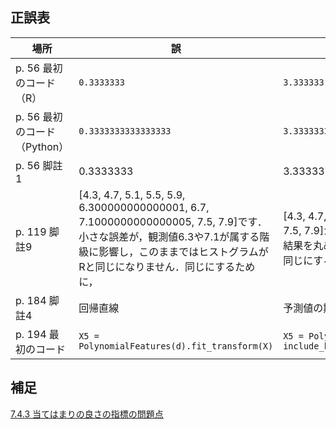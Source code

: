 ## 正誤表

場所|誤|正
--|--|--
p. 56 最初のコード（R）|`0.3333333`|`3.333333`
p. 56 最初のコード（Python）|`0.3333333333333333`|`3.3333333333333335`
p. 56 脚註1|0.3333333|3.333333
p. 119 脚註9|[4.3, 4.7, 5.1, 5.5, 5.9, 6.300000000000001, 6.7, 7.1000000000000005, 7.5, 7.9]です．小さな誤差が，観測値6.3や7.1が属する階級に影響し，このままではヒストグラムがRと同じになりません．同じにするために，|[4.3, 4.7, 5.1, 5.5, 5.9, 6.3, 6.7, 7.1, 7.5, 7.9]から少しずれます．Rではこの結果を丸めてから数を数えます．それと同じにするために，
p. 184 脚註4|回帰直線|予測値の期待値
p. 194 最初のコード|`X5 = PolynomialFeatures(d).fit_transform(X)`|`X5 = PolynomialFeatures(d, include_bias=False).fit_transform(X)`

## 補足

[7.4.3 当てはまりの良さの指標の問題点](addendum/07.04.03.ipynb)
